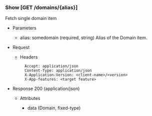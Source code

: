 ### Show [GET /domains/{alias}]

Fetch single domain item

+ Parameters
    + alias: somedomain (required, string) 
        Alias of the Domain item.

+ Request
    + Headers

            Accept: application/json
            Content-Type: application/json
            X-Application-Version: <client-name>/<version>
            X-App-features: <target feature>

+ Response 200 (application/json)

    + Attributes
    
        + data (Domain, fixed-type)

<!-- include(../error_responses.md) -->
